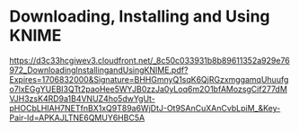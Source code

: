 # Downloading, Installing and Using KNIME

https://d3c33hcgiwev3.cloudfront.net/_8c50c033931b8b89611352a929e76972_DownloadingInstallingandUsingKNIME.pdf?Expires=1706832000&Signature=BHHGmnyQ1sqK6QjRGzxmggamqUhuufgo7lxEGgYUEBI3QTt2paoHee5WYJB0zzJa0yLoq6m2O1bfAMozsgCif277dMVJH3zsK4RD9a1B4VNUZ4ho5dwYgUt-pHOCbLHIAH7NETfnBX1xQ9T89a6WjDtJ-Ot9SAnCuXAnCvbLpiM_&Key-Pair-Id=APKAJLTNE6QMUY6HBC5A